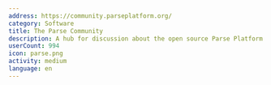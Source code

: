 ```yaml
---
address: https://community.parseplatform.org/
category: Software
title: The Parse Community
description: A hub for discussion about the open source Parse Platform
userCount: 994
icon: parse.png
activity: medium
language: en
---
```

